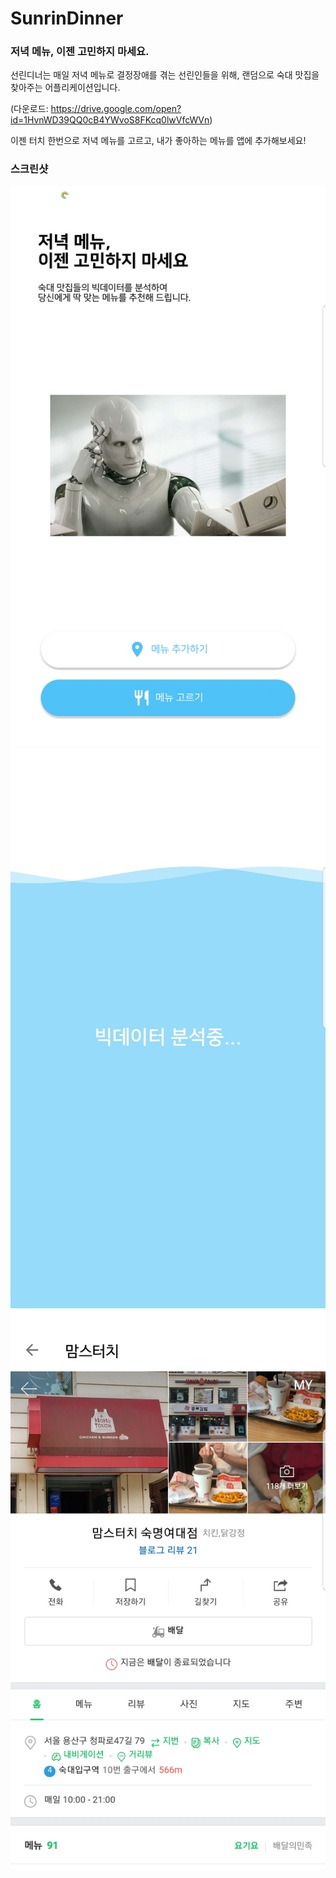 # SunrinDinner
### 저녁 메뉴, 이젠 고민하지 마세요.

선린디너는 매일 저녁 메뉴로 결정장애를 겪는 선린인들을 위해, 랜덤으로 숙대 맛집을 찾아주는 어플리케이션입니다.

(다운로드: https://drive.google.com/open?id=1HvnWD39QQ0cB4YWvoS8FKcq0lwVfcWVn)

이젠 터치 한번으로 저녁 메뉴를 고르고, 내가 좋아하는 메뉴를 앱에 추가해보세요!

### 스크린샷

![image1](./img/image1.jpg) 
![image2](./img/image2.jpg) 
![image3](./img/image3.jpg) 
